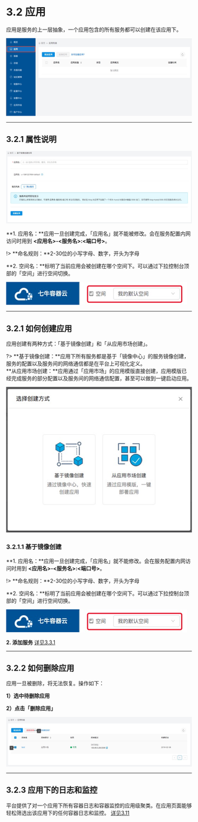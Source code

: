 # 3.2 应用
应用是服务的上一层抽象，一个应用包含的所有服务都可以创建在该应用下。

![](_figures/user-guide/app-create-0.png)
***   

## 3.2.1 属性说明
![添加应用](_figures/user-guide/app-create-2.png)

**1. 应用名：**应用一旦创建完成，「应用名」就不能被修改。会在服务配置内网访问时用到 **<应用名>-<服务名>:<端口号>**。

!> **命名规则：**2-30位的小写字母、数字，开头为字母

**2. 空间名：**标明了当前应用会被创建在哪个空间下。可以通过下拉控制台顶部的「空间」进行空间切换。

![下拉选择空间](_figures/quick-start/create-app-namespace.png)
***   

## 3.2.1 如何创建应用
应用创建有两种方式：「基于镜像创建」和「从应用市场创建」。

?> **基于镜像创建：**应用下所有服务都是基于「镜像中心」的服务镜像创建，服务的配置以及服务间的网络通信都是在平台上可视化定义。<br>
   **从应用市场创建：**应用通过「应用市场」的应用模版直接创建，应用模版已经完成服务的部分配置以及服务间的网络通信配置，甚至可以做到一键启动应用。
   
![](_figures/user-guide/app-create-1.png)

### 3.2.1.1 基于镜像创建
**1. 应用名：**应用一旦创建完成，「应用名」就不能修改。会在服务配置内网访问时用到 **<应用名>-<服务名>:<端口号>**。

!> **命名规则：**2-30位的小写字母、数字，开头为字母

**2. 空间名：**标明了当前应用会被创建在哪个空间下。可以通过下拉控制台顶部的「空间」进行空间切换。

![下拉选择空间](_figures/quick-start/create-app-namespace.png)

**2. 添加服务** [详见3.3.1](/user-guide/service?id=_331-%e6%b7%bb%e5%8a%a0%e6%9c%8d%e5%8a%a1)
***

## 3.2.2 如何删除应用

应用一旦被删除，将无法恢复。操作如下：

**1）选中待删除应用**

**2）点击「删除应用」**

![添加应用](_figures/user-guide/app-delete.png)
***

## 3.2.3 应用下的日志和监控

平台提供了对一个应用下所有容器日志和容器监控的应用级聚类。在应用页面能够轻松筛选出该应用下的任何容器日志和监控。
[详见3.11](user-guide/log-and-monitor.md)
